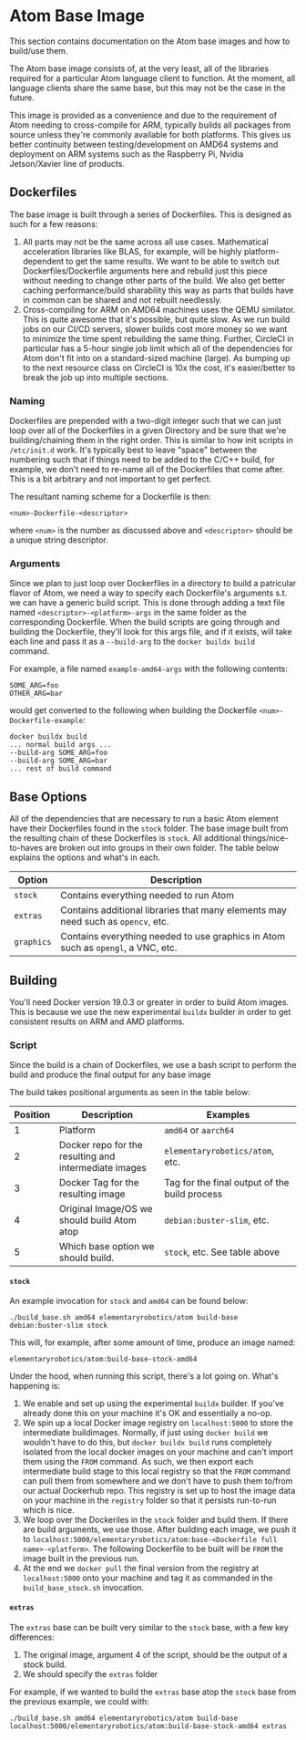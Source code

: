 # Atom Base Image

This section contains documentation on the Atom base images and how to build/use them.

The Atom base image consists of, at the very least, all of the libraries required for a particular Atom language client to function. At the moment, all language clients share the same base, but this may not be the case in the future.

This image is provided as a convenience and due to the requirement of Atom needing to cross-compile for ARM, typically builds all packages from source unless they're commonly available for both platforms. This gives us better continuity between testing/development on AMD64 systems and deployment on ARM systems such as the Raspberry Pi, Nvidia Jetson/Xavier line of products.

## Dockerfiles

The base image is built through a series of Dockerfiles. This is designed as such for a few reasons:

1. All parts may not be the same across all use cases. Mathematical acceleration libraries like BLAS, for example, will be highly platform-dependent to get the same results. We want to be able to switch out Dockerfiles/Dockerfile arguments here and rebuild just this piece without needing to change other parts of the build. We also get better caching performance/build sharability this way as parts that builds have in common can be shared and not rebuilt needlessly.
2. Cross-compiling for ARM on AMD64 machines uses the QEMU similator. This is quite awesome that it's possible, but quite slow. As we run build jobs on our CI/CD servers, slower builds cost more money so we want to minimize the time spent rebuilding the same thing. Further, CircleCI in particular has a 5-hour single job limit which all of the dependencies for Atom don't fit into on a standard-sized machine (large). As bumping up to the next resource class on CircleCI is 10x the cost, it's easier/better to break the job up into multiple sections.

### Naming

Dockerfiles are prepended with a two-digit integer such that we can just
loop over all of the Dockerfiles in a given Directory and be sure that
we're building/chaining them in the right order. This is similar to how
init scripts in `/etc/init.d` work. It's typically best to leave "space" between
the numbering such that if things need to be added to the C/C++ build, for
example, we don't need to re-name all of the Dockerfiles that come after. This
is a bit arbitrary and not important to get perfect.

The resultant naming scheme for a Dockerfile is then:

```
<num>-Dockerfile-<descriptor>
```

where `<num>` is the number as discussed above and `<descriptor>` should
be a unique string descriptor.

### Arguments

Since we plan to just loop over Dockerfiles in a directory to build a patricular
flavor of Atom, we need a way to specify each Dockerfile's arguments s.t. we
can have a generic build script. This is done through adding a text file
named `<descriptor>-<platform>-args` in the same folder as the corresponding
Dockerfile. When the build scripts are going through and building the Dockerfile,
they'll look for this args file, and if it exists, will take each line and pass
it as a `--build-arg` to the `docker buildx build` command.

For example, a file named `example-amd64-args` with the following contents:
```
SOME_ARG=foo
OTHER_ARG=bar
```

would get converted to the following when building the Dockerfile `<num>-Dockerfile-example`:
```
docker buildx build
... normal build args ...
--build-arg SOME_ARG=foo
--build-arg SOME_ARG=bar
... rest of build command
```

## Base Options

All of the dependencies that are necessary to run a basic Atom element have their Dockerfiles found in the `stock` folder. The base image built from the resulting chain of these Dockerfiles is `stock`. All additional things/nice-to-haves are broken out into groups in their own folder. The table below explains
the options and what's in each.

| Option | Description |
|--------|-------------|
| `stock` | Contains everything needed to run Atom |
| `extras` | Contains additional libraries that many elements may need such as `opencv`, etc. |
| `graphics` | Contains everything needed to use graphics in Atom such as `opengl`, a VNC, etc. |

## Building

You'll need Docker version 19.0.3 or greater in order to build Atom images. This is because we use the new experimental `buildx` builder in order to get consistent results on ARM and AMD platforms.

### Script

Since the build is a chain of Dockerfiles, we use a bash script to perform the build and produce the final output for any base image

The build takes positional arguments as seen in the table below:

| Position | Description | Examples |
|----------|-------------|---------|
| 1 | Platform | `amd64` or `aarch64` |
| 2 | Docker repo for the resulting and intermediate images | `elementaryrobotics/atom`, etc. |
| 3 | Docker Tag for the resulting image  | Tag for the final output of the build process | `base-stock-descriptor`, etc. |
| 4 | Original Image/OS we should build Atom atop | `debian:buster-slim`, etc. |
| 5 | Which base option we should build. | `stock`, etc. See table above |

#### `stock`

An example invocation for `stock` and `amd64` can be found below:
```
./build_base.sh amd64 elementaryrobotics/atom build-base debian:buster-slim stock
```

This will, for example, after some amount of time, produce an image named:
```
elementaryrobotics/atom:build-base-stock-amd64
```

Under the hood, when running this script, there's a lot going on. What's happening is:

1. We enable and set up using the experimental `buildx` builder. If you've
already done this on your machine it's OK and essentially a no-op.
2. We spin up a local Docker image registry on `localhost:5000` to store the
intermediate buildimages. Normally, if just using `docker build` we wouldn't
have to do this, but `docker buildx build` runs completely isolated from the
local docker images on your machine and can't import them using the `FROM`
command. As such, we then export each intermediate build stage to this local
registry so that the `FROM` command can pull them from somewhere and we don't
have to push them to/from our actual Dockerhub repo. This registry is set up
to host the image data on your machine in the `registry` folder so that it
persists run-to-run which is nice.
3. We loop over the Dockeriles in the `stock` folder and build them. If there
are build arguments, we use those. After building each image, we push it to
`localhost:5000/elementaryrobotics/atom:base-<Dockerfile full name>-<platform>`.
The following Dockerfile to be built will be `FROM` the image built in the
previous run.
4. At the end we `docker pull` the final version from the registry at `localhost:5000`
onto your machine and tag it as commanded in the `build_base_stock.sh` invocation.

#### `extras`

The `extras` base can be built very similar to the `stock` base, with a few key differences:

1. The original image, argument 4 of the script, should be the output of a stock build.
2. We should specify the `extras` folder

For example, if we wanted to build the `extras` base atop the `stock` base from the previous example, we could with:

```
./build_base.sh amd64 elementaryrobotics/atom build-base localhost:5000/elementaryrobotics/atom:build-base-stock-amd64 extras
```

